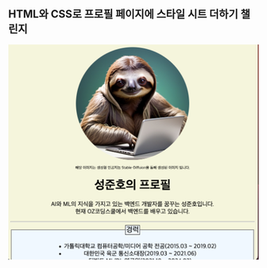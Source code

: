 ## HTML와 CSS로 프로필 페이지에 스타일 시트 더하기 챌린지
<img src=https://github.com/JoonHoSeong/OZ_Backend_School/blob/main/HTML%2BCSS/mini_project/profile_with_style_sheet/src/image/screenshot.png alt='screenshot'>
